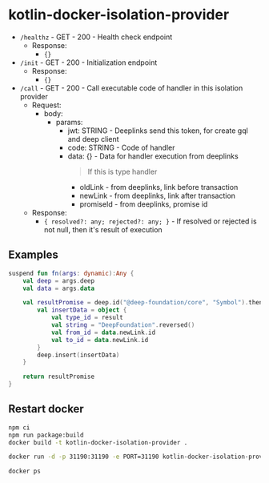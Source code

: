 # kotlin-docker-isolation-provider

- `/healthz` - GET - 200 - Health check endpoint
  - Response:
    - `{}`
- `/init` - GET - 200 - Initialization endpoint
  - Response:
    - `{}`
- `/call` - GET - 200 - Call executable code of handler in this isolation provider
  - Request:
    - body:
      - params:
        - jwt: STRING - Deeplinks send this token, for create gql and deep client
        - code: STRING - Code of handler
        - data: {} - Data for handler execution from deeplinks
          > If this is type handler
          - oldLink - from deeplinks, link before transaction
          - newLink - from deeplinks, link after transaction
          - promiseId - from deeplinks, promise id
  - Response:
    - `{ resolved?: any; rejected?: any; }` - If resolved or rejected is not null, then it's result of execution


## Examples
```kt
suspend fun fn(args: dynamic):Any {
    val deep = args.deep
    val data = args.data

    val resultPromise = deep.id("@deep-foundation/core", "Symbol").then { result ->
        val insertData = object {
            val type_id = result
            val string = "DeepFoundation".reversed()
            val from_id = data.newLink.id
            val to_id = data.newLink.id
        }
        deep.insert(insertData)
    }

    return resultPromise
}
```

## Restart docker

```bash
npm ci
npm run package:build
docker build -t kotlin-docker-isolation-provider .

docker run -d -p 31190:31190 -e PORT=31190 kotlin-docker-isolation-provider

docker ps
```
